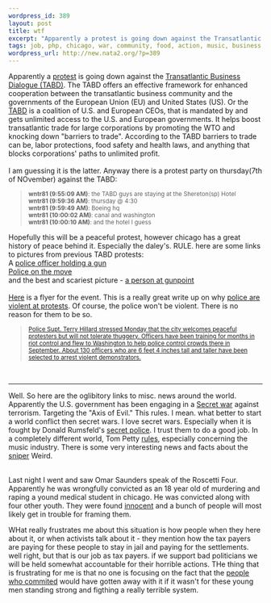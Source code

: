 ```yaml
--- 
wordpress_id: 389
layout: post
title: wtf
excerpt: "Apparently a protest is going down against the Transatlantic Business Dialogue (TABD). The TABD offers an effective framework for enhanced cooperation between the transatlantic business community and the governments of the European Union (EU) and United States (US). Or the "
tags: job, php, chicago, war, community, food, action, music, business, health, terrorism, politic
wordpress_url: http://new.nata2.org/?p=389
---
```

Apparently a <a href="http://www.azone.org/notabd/">protest</a> is going down against the <a href="http://www.tabd.org/">Transatlantic Business Dialogue (TABD)</a>. The TABD offers an effective framework for enhanced cooperation between the transatlantic business community and the governments of the European Union (EU) and United States (US). Or the <a href="http://www.azone.org/notabd/index.php?content=history">TABD</a> is a coalition of U.S. and European CEOs, that is mandated by and gets unlimited access to the U.S. and European governments. It helps boost transatlantic trade for large corporations by promoting the WTO and knocking down "barriers to trade". According to the TABD barriers to trade can be, labor protections, food safety and health laws, and anything that blocks corporations' paths to unlimited profit.<br/><br/>I am guessing it is the latter. Anyway there is a protest party on thursday(7th of NOvember) against the TABD:
<blockquote><small>
<b>wntr81 (9:55:09 AM)</b>: the TABD guys are staying at the Shereton(sp) Hotel<br/>
<b>wntr81 (9:59:36 AM)</b>: thursday @ 4:30<br/>
<b>wntr81 (9:59:49 AM)</b>: Boeing hq <br/>
<b>wntr81 (10:00:02 AM)</b>: canal and washington<br/>
<b>wntr81 (10:00:10 AM)</b>: and the hotel I guess<br/>
</small>
</blockquote>
Hopefully this will be a peaceful protest, however chicago has a great history of peace behind it. Especially the daley's. RULE. here are some links to pictures from previous TABD protests:<br/>
A <a href="http://www.citybeat.com/tabd/images/new_images/tabd_gun_jb.jpg">police officer holding a gun</a><br/>
<a href="http://www.citybeat.com/tabd/images/new_images/tabd_cop_run_mb.jpg">Police on the move</a><br/>
and the best and scariest picture - <a href="http://www.citybeat.com/tabd/images/new_images/tabd_gunpoint_mb.jpg">a person at gunpoint</a>
<br/><br/>
<a href="http://www.azone.org/notabd/images/titanictabd.pdf">Here</a> is a flyer for the event. This is a really great write up on why <a href="http://www.citybeat.com/tabd/12second.html">police are violent at protests</a>. Of course, the police won't be violent. There is no reason for them to be so. <br/>
<blockquote><small><a href="http://www.suntimes.com/output/news/cst-nws-prot05.html">Police Supt. Terry Hillard stressed Monday that the city welcomes peaceful protesters but will not tolerate thuggery. Officers have been training for months in riot control and flew to Washington to help police control crowds there in September. About 130 officers who are 6 feet 4 inches tall and taller have been selected to arrest violent demonstrators.</a></small></blockquote>
<br/><hr>
Well. So here are the oglibitory links to misc. news around the world. Apparently the U.S. government has been engaging in a <a href="http://www.latimes.com/la-op-arkin27oct27001451,0,7355676.story">Secret war</a> against terrorism. Targeting the "Axis of Evil." This rules. I mean. what better to start a world conflict then secret wars. I love secret wars. Especially when it is fought by Donald Rumsfeld's <a href="http://www.themoscowtimes.com/stories/2002/11/01/120.html">secret police</a>. I trust them to do a good job.  In a completely different world, Tom Petty <a href="http://www.rollingstone.com/news/newsarticle.asp?nid=16913&cf=399">rules</a>, especially concerning the music industry. There is some very interesting news and facts about the <a href="http://www.guerrillanews.com/cgi-bin/wwwthreads/showflat.pl?Cat=&Board=conspiracy&Number=83655&page=0&view=collapsed&sb=5&o=0&part=">sniper</a> Weird.<br/><br/>
<p>Last night I went and saw Omar Saunders speak of the Roscetti Four. Apparently he was wrongfully convicted as an 18 year old of murdering and raping a yound medical student in chicago. He was convicted along with four other youth. They were found <a href="http://home.iprimus.com.au/dna_info/dna/JA_DNA_illnews_20011212a.html">innocent</a> and a bunch of people will most likely get in trouble for framing them. <p>WHat really frustrates me about this situation is how people when they here about it, or when activists talk about it - they mention how the tax payers are paying for these people to stay in jail and paying for the settlements. well right, but that is our job as tax payers. if we support bad politicians we will be held somewhat accountable for their horrible actions. THe thing that is frustrating for me is that no one is focusing on the fact that the <a href="http://www.beloitdailynews.com/202/2ill9.htm">people who commited</a> would have gotten away with it if it wasn't for these young men standing strong and figthing a really terrible system.
